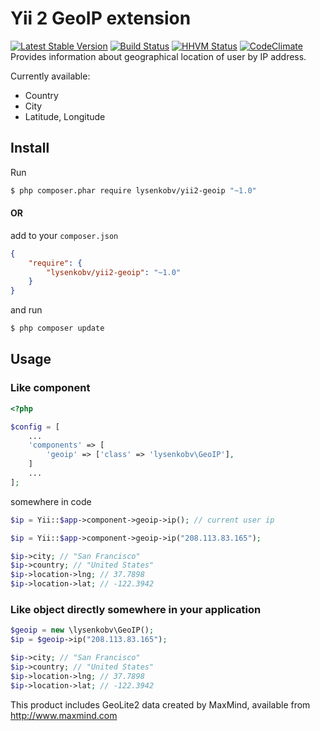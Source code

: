 Yii 2 GeoIP extension
=====================
[![Latest Stable Version](https://poser.pugx.org/lysenkobv/yii2-geoip/version)](https://packagist.org/packages/lysenkobv/yii2-geoip) [![Build Status](https://travis-ci.org/lysenkobv/yii2-geoip.svg?branch=1.0.0)](https://travis-ci.org/lysenkobv/yii2-geoip) [![HHVM Status](https://img.shields.io/hhvm/lysenkobv/yii2-geoip.svg)](http://hhvm.h4cc.de/package/lysenkobv/yii2-geoip) [![CodeClimate](https://codeclimate.com/github/lysenkobv/yii2-geoip.png)](https://codeclimate.com/github/lysenkobv/yii2-geoip) 
Provides information about geographical location of user by IP address.

Currently available:
* Country
* City
* Latitude, Longitude

## Install

Run

```bash
$ php composer.phar require lysenkobv/yii2-geoip "~1.0"
```

#### OR 

add to your `composer.json`

```json
{
    "require": {
        "lysenkobv/yii2-geoip": "~1.0"
    }
}
```

and run

```bash
$ php composer update
```


## Usage

### Like component

```php
<?php

$config = [
    ...
    'components' => [
        'geoip' => ['class' => 'lysenkobv\GeoIP'],
    ]
    ...
];
```

somewhere in code

```php
$ip = Yii::$app->component->geoip->ip(); // current user ip

$ip = Yii::$app->component->geoip->ip("208.113.83.165");

$ip->city; // "San Francisco"
$ip->country; // "United States"
$ip->location->lng; // 37.7898
$ip->location->lat; // -122.3942

```

### Like object directly somewhere in your application

```php
$geoip = new \lysenkobv\GeoIP();
$ip = $geoip->ip("208.113.83.165");

$ip->city; // "San Francisco"
$ip->country; // "United States"
$ip->location->lng; // 37.7898
$ip->location->lat; // -122.3942
```

This product includes GeoLite2 data created by MaxMind, available from http://www.maxmind.com
